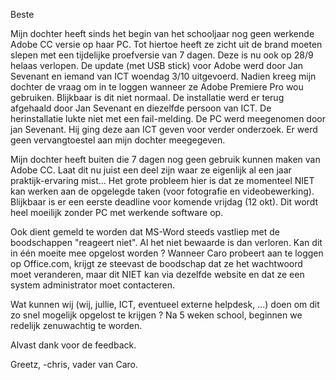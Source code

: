 Beste


Mijn dochter heeft sinds het begin van het schooljaar nog geen werkende Adobe CC versie op haar PC. Tot hiertoe heeft ze zicht uit de  brand moeten slepen met een tijdelijke proefversie van 7 dagen. Deze is nu ook op 28/9 helaas verlopen.
De update (met USB stick) voor Adobe werd door Jan Sevenant en iemand van ICT woendag 3/10 uitgevoerd. 
Nadien kreeg mijn dochter de vraag om in te loggen wanneer ze Adobe Premiere Pro wou gebruiken. Blijkbaar is dit niet normaal.
De installatie werd er terug afgehaald door Jan Sevenant en diezelfde persoon van ICT. 
De herinstallatie lukte niet met een fail-melding.
De PC werd meegenomen door jan Sevenant. Hij ging deze aan ICT geven voor verder onderzoek. Er werd geen vervangtoestel aan mijn dochter meegegeven.

Mijn dochter heeft buiten die 7 dagen nog geen gebruik kunnen maken van Adobe CC. Laat dit nu juist een deel zijn waar ze eigenlijk al een jaar praktijk-ervaring mist... Het grote probleem hier is dat ze momenteel NIET kan werken aan de opgelegde taken (voor fotografie en videobewerking). Blijkbaar is er een eerste deadline voor komende vrijdag (12 okt). Dit wordt heel moeilijk zonder PC met werkende software op.

Ook dient gemeld te worden dat MS-Word steeds vastliep met de boodschappen "reageert niet". Al het niet bewaarde is dan verloren. Kan dit in één moeite mee opgelost worden ?
Wanneer Caro probeert aan te loggen op Office.com, krijgt ze steevast de boodschap dat ze het wachtwoord moet veranderen, maar dit NIET kan via dezelfde website en dat ze een system administrator moet contacteren. 

Wat kunnen wij (wij, jullie, ICT, eventueel externe helpdesk, ...) doen om dit zo snel mogelijk opgelost te krijgen ? 
Na 5 weken school, beginnen we redelijk zenuwachtig te worden.


Alvast dank voor de feedback.

Greetz,
-chris, vader van Caro.
